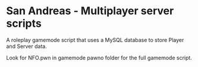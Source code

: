 # San Andreas - Multiplayer server scripts

A roleplay gamemode script that uses a MySQL database to store Player and Server data. 

Look for NFO.pwn in gamemode pawno folder for the full gamemode script.

